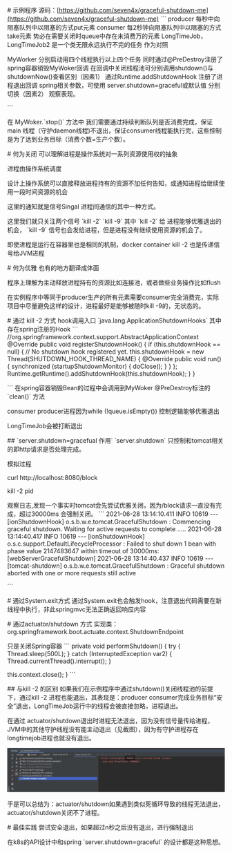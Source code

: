 \# 示例程序
源码：[https://github.com/seven4x/graceful-shutdown-me](https://github.com/seven4x/graceful-shutdown-me)
\`\`\`
producer 每秒中向阻塞队列中以阻塞的方式put元素
consumer 每2秒钟向阻塞队列中以阻塞的方式take元素
势必在需要关闭时queue中存在未消费万的元素
LongTimeJob，LongTimeJob2 是一个类无限永远执行不完的任务 作为对照

MyWorker 分别启动用四个线程执行以上四个任务
同时通过@PreDestroy注册了spring容器销毁MyWoker回调
在回调中关闭线程池可分别调用shutdown()与shutdownNow()查看区别（因素1）
通过Runtime.addShutdownHook 注册了进程退出回调
spring相关参数，可使用 server.shutdown=graceful或默认值 分别切换（因素2） 观察表现。

\`\`\`

在 MyWoker.\`stop()\` 方法中 我们需要通过持续判断队列是否消费完成，保证main 线程（守护daemon线程)不退出，保证consumer线程能执行完，这些控制是为了达到业务目标（消费个数=生产个数）。

\# 何为关闭
可以理解进程是操作系统对一系列资源使用权的抽象

进程由操作系统调度

设计上操作系统可以直接释放进程持有的资源不加任何告知，或通知进程给继续使用一段时间资源的机会

这里的通知就是信号Singal 进程间通信的其中一种方式。

这里我们就只关注两个信号 \`kill -2\` \`kill -9\` 其中 \`kill -2\` 给 进程能够优雅退出的机会， \`kill -9\` 信号也会发给进程，但是进程没有继续使用资源的机会了。

即使进程是运行在容器里也是相同的机制，docker container kill -2 也是传递信号给JVM进程

\# 何为优雅
也有的地方翻译成体面

程序上理解为主动释放进程持有的资源比如连接池，或者做些业务操作比如flush

在实例程序中等同于producer生产的所有元素需要consumer完全消费完，实际项目中尽量避免这样的设计，进程最好是能够被随时kill -9的，无状态的。

\# 通过 kill -2 方式
hook调用入口 \`java.lang.ApplicationShutdownHooks\` 其中存在spring注册的Hook
\`\`\`
 //org.springframework.context.support.AbstractApplicationContext
 @Override
 public void registerShutdownHook() {
 if (this.shutdownHook == null) {
 // No shutdown hook registered yet.
 this.shutdownHook = new Thread(SHUTDOWN\_HOOK\_THREAD\_NAME) {
 @Override
 public void run() {
 synchronized (startupShutdownMonitor) {
 doClose();
 }
 }
 };
 Runtime.getRuntime().addShutdownHook(this.shutdownHook);
 }
 }


\`\`\`
在spring容器销毁Bean的过程中会调用到MyWoker @PreDestroy标注的 \`clean()\` 方法

consumer producer进程因为while (!queue.isEmpty()) 控制逻辑能够优雅退出

LongTimeJob会被打断退出

\## \`server.shutdown=gracefual 作用\`
\`server.shutdown\` 只控制和tomcat相关的即http请求是否处理完成。

模拟过程

curl http://localhost:8080/block

kill -2 pid

观察日志,发现一个事实时tomcat会先尝试优雅关闭，因为/block请求一直没有完成，超过30000ms 会强制关闭。
\`\`\`
2021-06-28 13:14:10.411 INFO 10619 --- [ionShutdownHook] o.s.b.w.e.tomcat.GracefulShutdown : Commencing graceful shutdown. Waiting for active requests to complete
.....
2021-06-28 13:14:40.417 INFO 10619 --- [ionShutdownHook] o.s.c.support.DefaultLifecycleProcessor : Failed to shut down 1 bean with phase value 2147483647 within timeout of 30000ms: [webServerGracefulShutdown]
2021-06-28 13:14:40.437 INFO 10619 --- [tomcat-shutdown] o.s.b.w.e.tomcat.GracefulShutdown : Graceful shutdown aborted with one or more requests still active

\`\`\`

\# 通过System.exit方式
通过System.exit也会触发hook，注意退出代码需要在新线程中执行，非此springmvc无法正确返回响应内容

\# 通过actuator/shutdown 方式
实现类：org.springframework.boot.actuate.context.ShutdownEndpoint

只是关闭Spring容器
\`\`\`
 private void performShutdown() {
 try {
 Thread.sleep(500L);
 } catch (InterruptedException var2) {
 Thread.currentThread().interrupt();
 }

 this.context.close();
 }
\`\`\`

\## 与kill -2 的区别
如果我们在示例程序中通过shutdown()关闭线程池的前提下，通过kill -2 进程也能退出，其表现是：producer consumer完成业务目标“安全”退出，LongTimeJob运行中的线程会被直接忽略，进程退出。

在通过 actuator/shutdown退出时进程无法退出，因为没有信号量传给进程，JVM中的其他守护线程没有能主动退出（见截图），因为有守护进程存在longtimejob进程也就没有退出。

![image.png](assert/1624854898976-5439484f-888c-4888-9873-075d8b62a077.png)

于是可以总结为：actuator/shutdown如果遇到类似死循环导致的线程无法退出，actuator/shutdown关闭不了进程。

\# 最佳实践
尝试安全退出，如果超过n秒之后没有退出，进行强制退出

在k8s的API设计中和spring \`server.shutdown=graceful\` 的设计都是这种思想。